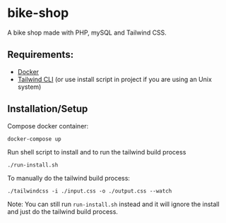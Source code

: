 # bike-shop

A bike shop made with PHP, mySQL and Tailwind CSS.

## Requirements:

- [Docker](https://www.docker.com/)
- [Tailwind CLI](https://tailwindcss.com/blog/standalone-cli) (or use install script in project if you are using an Unix system)

## Installation/Setup

Compose docker container:

```
docker-compose up
```

Run shell script to install and to run the tailwind build process

```
./run-install.sh
```

To manually do the tailwind build process:

```
./tailwindcss -i ./input.css -o ./output.css --watch
```

Note: You can still run `run-install.sh` instead and it will ignore the install and just do the tailwind build process.
